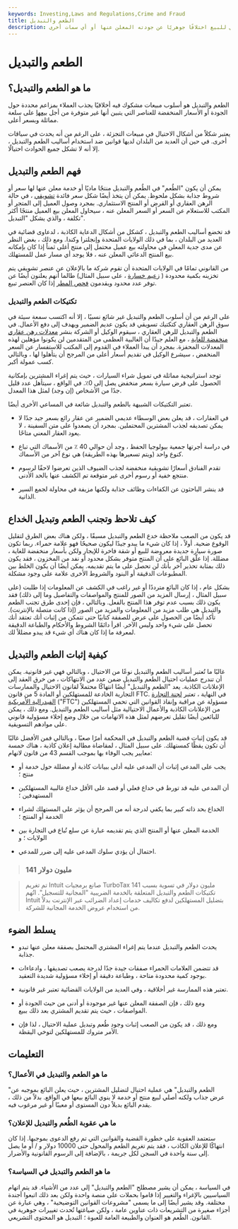 ```yaml
---
keywords: Investing,Laws and Regulations,Crime and Fraud
title: الطعم والتبديل
description: يعتبر الطعم والتبديل ممارسة غير أخلاقية في المبيعات حيث يختلف المنتج الفعلي للبيع اختلافًا جوهريًا عن جودته المعلن عنها أو أي سمات أخرى.
---
```


# الطعم والتبديل
## ما هو الطعم والتبديل؟

الطعم والتبديل هو أسلوب مبيعات مشكوك فيه أخلاقيًا يجذب العملاء بمزاعم محددة حول الجودة أو الأسعار المنخفضة للعناصر التي يتبين أنها غير متوفرة من أجل [بيعها](/suggestive-selling) على سلعة مماثلة وبسعر أعلى.

يعتبر شكلاً من أشكال الاحتيال في مبيعات التجزئة ، على الرغم من أنه يحدث في سياقات أخرى. في حين أن العديد من البلدان لديها قوانين ضد استخدام أساليب الطعم والتبديل ، إلا أنه لا تشكل جميع الحوادث احتيالًا.

## فهم الطعم والتبديل

يمكن أن يكون "الطُعم" في الطُعم والتبديل منتجًا ماديًا أو خدمة معلن عنها لها سعر أو شروط جذابة بشكل ملحوظ. يمكن أن يتخذ أيضًا شكل سعر فائدة [تشويقي](/teaserrate) ، في حالة الرهن العقاري أو القرض أو المنتج الاستثماري. بمجرد وصول العميل إلى المتجر أو المكتب للاستعلام عن السعر أو السعر المعلن عنه ، سيحاول المعلن بيع العميل منتجًا أكثر تكلفة ، والذي يشكل "التبديل".

قد تخضع أساليب الطعم والتبديل ، كشكل من أشكال الدعاية الكاذبة ، لدعاوى قضائية في العديد من البلدان ، بما في ذلك الولايات المتحدة وإنجلترا وكندا. ومع ذلك ، بغض النظر عن مدى جدية المعلن في محاولته بيع عميل محتمل إلى منتج أغلى ثمناً إذا كان بإمكانه بيع المنتج الدعائي المعلن عنه ، فلا يوجد أي مسار عمل للمستهلك.

من القانوني تمامًا في الولايات المتحدة أن تقوم شركة ما بالإعلان عن عنصر تشويقي يتم تخزينه بكمية محدودة ( [زعيم خسارة](/lossleader) ، على سبيل المثال) طالما أنهم يعلنون أيضًا عن توفر عدد محدود ويقدمون [فحص المطر](/raincheck) إذا كان العنصر تبيع.

### تكتيكات الطعم والتبديل

على الرغم من أن أسلوب الطعم والتبديل غير شائع نسبيًا ، إلا أنه اكتسب سمعة سيئة في سوق الرهن العقاري كتكتيك تسويقي قد يكون عديم الضمير ويهدف إلى دفع الأعمال. في الطعم والتبديل للرهن العقاري ، سيقوم الوكيل أو الشركة بنشر [معدلات رهن عقاري منخفضة للغاية](/mortgage-rate) ، مع العلم جيدًا أن الغالبية العظمى من المتقدمين لن يكونوا مؤهلين لهذه المعدلات المحفزة. بمجرد أن يبدأ العملاء في القدوم إلى المكتب للاستفسار عن السعر المنخفض ، سيشرع الوكيل في تقديم أسعار أعلى من المرجح أن يتأهلوا لها ، وبالتالي كسب عمولة أكبر.

توجد استراتيجية مماثلة في تمويل شراء السيارات ، حيث يتم إغراء المشترين بإمكانية الحصول على قرض سيارة بسعر منخفض يصل إلى 0٪. في الواقع ، سيتأهل عدد قليل جدًا من الأشخاص (إن وجد) لمثل هذا المعدل.

تعتبر التكتيكات الشبيهة بالطعم والتبديل شائعة في المساعي الأخرى أيضًا.

- في العقارات ، قد يعلن بعض الوسطاء عديمي الضمير عن عقار رائع بسعر جيد جدًا لا يمكن تصديقه لجذب المشترين المحتملين. بمجرد أن يصعدوا على متن السفينة ، لا يعود العقار المعني متاحًا.

- في دراسة أجرتها جمعية بيولوجيا الحفظ ، وجد أن حوالي 40 ٪ من الأسماك التي تباع كنوع واحد (ويتم تسعيرها بهذه الطريقة) هي نوع آخر من الأسماك.

- تقدم الفنادق أسعارًا تشويقية منخفضة لجذب الضيوف الذين تعرضوا لاحقًا لرسوم منتجع خفية أو رسوم أخرى غير متوقعة تم الكشف عنها بالحد الأدنى.

- قد ينشر الباحثون عن الكفاءات وظائف جذابة ولكنها مزيفة في محاولة لجمع السير الذاتية.

## كيف تلاحظ وتجنب الطعم وتبديل الخداع

قد يكون من الصعب ملاحظة خدع الطعم والتبديل مسبقًا ، ولكن هناك بعض الطرق لتقليل الوقوع ضحية. أولاً ، إذا كان شيء ما يبدو جيدًا ليكون صحيحًا فهو علامة حمراء. ربما تكون صورة سيارة جديدة معروضة للبيع أو شقة فاخرة للإيجار ولكن بأسعار منخفضة للغاية ، مضللة. إذا علّق البائع على أن المنتج متوفر بشكل محدود أو نفد من المخزون ، فقد يكون ذلك بمثابة تحذير آخر بأنك لن تحصل على ما يتم تقديمه. يمكن أيضًا أن يكون الخلط بين المطبوعات الدقيقة أو البنود والشروط الأخرى علامة على وجود مشكلة.

بشكل عام ، إذا كان البائع مترددًا أو غير راغب في الكشف عن المعلومات إذا طلبت (على سبيل المثال ، إرسال المزيد من الصور للمنتج والمواصفات والتفاصيل وما إلى ذلك) فقد يكون ذلك بسبب عدم توفر هذا المنتج بالفعل. وبالتالي ، فإن إحدى طرق تجنب الطعم والتبديل هي طلب مزيد من المعلومات والمزيد من الصور (إذا كانت متصلة بالإنترنت). تأكد أيضًا من الحصول على عرض للصفقة كتابيًا حتى تتمكن من إثبات أنك تعتقد أنك تحصل على شيء واحد وليس الآخر. اقرأ دائمًا الشروط والأحكام والطباعة الدقيقة لمعرفة ما إذا كان هناك أي شيء قد يبدو مضللاً لك.

## كيفية إثبات الطعم والتبديل

غالبًا ما تُعتبر أساليب الطعم والتبديل نوعًا من الاحتيال ، وبالتالي فهي غير قانونية. يمكن أن تندرج عمليات احتيال الطعم والتبديل ضمن عدد من الانتهاكات ، من خرق العقد إلى الإعلانات الكاذبة. يعد "الطعم والتبديل" أيضًا انتهاكًا محتملاً لقانون الاحتيال والممارسات التجارية الخادعة للمستهلكين أو المادة 5 من قانون FTC. في النهاية ، تعتبر [لجنة التجارة الفيدرالية الأمريكية](/ftc) ("FTC") مسؤولة عن مراقبة وإنفاذ القوانين التي تحمي المستهلكين من الإعلانات الكاذبة والأعمال الاحتيالية مثل أساليب الطعم والتبديل. ومع ذلك ، يمكن للبائعين أيضًا تقليل تعرضهم لمثل هذه الاتهامات من خلال وضع إخلاء مسؤولية قانوني على موادهم التسويقية.

قد يكون إثبات قضية الطعم والتبديل في المحكمة أمرًا صعبًا ، وبالتالي فمن الأفضل غالبًا أن تكون يقظًا كمستهلك. على سبيل المثال ، لمقاضاة مطالبة إعلان كاذبة ، هناك خمسة معايير يجب الوفاء بها بموجب القسم 43 من قانون لانهام:

- يجب على المدعي إثبات أن المدعى عليه أدلى ببيانات كاذبة أو مضللة حول خدمة أو منتج ؛

- أن المدعى عليه قد تورط في خداع فعلي أو قصد على الأقل خداع غالبية المستهلكين المستهدفين ؛

- الخداع بحد ذاته كبير بما يكفي لدرجة أنه من المرجح أن يؤثر على المستهلك لشراء الخدمة أو المنتج ؛

- الخدمة المعلن عنها أو المنتج الذي يتم تقديمه عبارة عن سلع تُباع في التجارة بين الولايات ؛ و

- احتمال أن يؤدي سلوك المدعى عليه إلى ضرر للمدعي.

> ### 141 مليون دولار

> تم تغريم Intuit صانع برمجيات TurboTax 141 مليون دولار في تسوية بسبب تكتيكات الطعم والتبديل المتعلقة بالخدمة الضريبية "المجانية للتسجيل". اتُهم Intuit بتضليل المستهلكين لدفع تكاليف خدمات إعداد الضرائب عبر الإنترنت بدلاً من استخدام عروض الخدمة المجانية للشركة.

>

## يسلط الضوء

- يحدث الطعم والتبديل عندما يتم إغراء المشتري المحتمل بصفقة معلن عنها تبدو جذابة.

- قد تتضمن العلامات الحمراء صفقات جيدة جدًا لدرجة يصعب تصديقها ، وادعاءات بوجود كمية محدودة متاحة ، وطباعة دقيقة أو إخلاء مسؤولية شديدة التعقيد.

- تعتبر هذه الممارسة غير أخلاقية ، وفي العديد من الولايات القضائية تعتبر غير قانونية.

- ومع ذلك ، فإن الصفقة المعلن عنها غير موجودة أو أدنى من حيث الجودة أو المواصفات ، حيث يتم تقديم المشتري بعد ذلك ببيع.

- ومع ذلك ، قد يكون من الصعب إثبات وجود طُعم وتبديل عملية الاحتيال ، لذا فإن الأمر متروك للمستهلكين لتوخي اليقظة.

## التعليمات

### ما هو الطعم والتبديل في الأعمال؟

"الطعم والتبديل" هي عملية احتيال لتضليل المشترين ، حيث يعلن البائع بموجبه عن عرض جذاب ولكنه أصلي لبيع منتج أو خدمة لا ينوي البائع بيعها في الواقع. بدلاً من ذلك ، يقدم البائع بديلاً دون المستوى أو معيبًا أو غير مرغوب فيه.

### ما هي عقوبة الطُعم والتبديل للإعلان؟

ستعتمد العقوبة على خطورة القضية والقوانين التي تم رفع الدعوى بموجبها. إذا كان انتهاكًا للإعلان الكاذب ، فقد يتم تغريم الطعم والمحول حتى 10000 دولار و / أو ما يصل إلى سنة واحدة في السجن لكل جريمة ، بالإضافة إلى الرسوم القانونية والأضرار.

### ما هو الطعم والتبديل في السياسة؟

في السياسة ، يمكن أن يشير مصطلح "الطعم والتبديل" إلى عدد من الأشياء. قد يتم اتهام السياسيين بالإغراء والتغيير إذا قاموا بحملات على منصة واحدة ولكن بعد ذلك اتبعوا أجندة مختلفة. وقد يشير أيضًا إلى ما يسمى "مشروعات القوانين التوضيحية" ، وهي عبارة عن أجزاء صغيرة من التشريعات ذات عناوين عامة ، ولكن صياغتها تُحدث تغييرات جوهرية في القانون. الطُعم هو العنوان والطبيعة العامة للعبوة ؛ التبديل هو المحتوى التشريعي.

